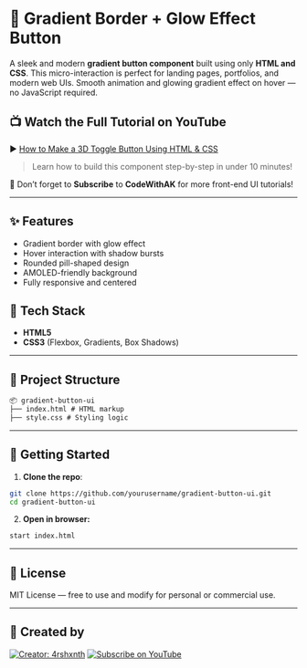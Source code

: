# 🌈 Gradient Border + Glow Effect Button

A sleek and modern **gradient button component** built using only **HTML and CSS**. This micro-interaction is perfect for landing pages, portfolios, and modern web UIs. Smooth animation and glowing gradient effect on hover — no JavaScript required.


## 📺 Watch the Full Tutorial on YouTube

▶️ [How to Make a 3D Toggle Button Using HTML & CSS](https://youtu.be/1-Nxov0euFA?si=dSrGT_RMbK7OE5l8)

> Learn how to build this component step-by-step in under 10 minutes!
> 
🔔 Don’t forget to **Subscribe** to **CodeWithAK** for more front-end UI tutorials!

---

## ✨ Features

- Gradient border with glow effect
- Hover interaction with shadow bursts
- Rounded pill-shaped design
- AMOLED-friendly background
- Fully responsive and centered

## 🧩 Tech Stack

- **HTML5**
- **CSS3** (Flexbox, Gradients, Box Shadows)

---

## 📂 Project Structure

```markdown
📦 gradient-button-ui
├── index.html # HTML markup
├── style.css # Styling logic
```

---

## 🚀 Getting Started

1. **Clone the repo**:

```bash
git clone https://github.com/yourusername/gradient-button-ui.git
cd gradient-button-ui
```

2. **Open in browser:**

```bash
start index.html
```
---
## 📄 License

MIT License — free to use and modify for personal or commercial use.

---

## 🙌 Created by

[![Creator: 4rshxnth](https://img.shields.io/badge/Made%20By-CodeWithAK-blueviolet?style=for-the-badge)](https://github.com/4rshxnth)
[![Subscribe on YouTube](https://img.shields.io/badge/Subscribe-Youtube-red?style=for-the-badge&logo=youtube)](https://www.youtube.com/@CodeWithAK-dev)
